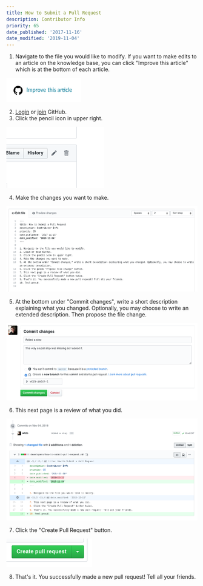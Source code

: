 ```yaml
---
title: How to Submit a Pull Request
description: Contributor Info
priority: 65
date_published: '2017-11-16'
date_modified: '2019-11-04'
---
```


1. Navigate to the file you would like to modify. If you want to make edits to an article on the knowledge base, you can click "Improve this article" which is at the bottom of each article.

![Improve this article](../assets/developers/submit-pull-request/improve-this-article.png)

2. [Login](https://github.com/login) or [join](https://github.com/join) GitHub.
3. Click the pencil icon in upper right.

![Pencil icon Github](../assets/developers/submit-pull-request/pencil-icon.png)

4. Make the changes you want to make.

![Changes editor](../assets/developers/submit-pull-request/changes-editor.png)

5. At the bottom under "Commit changes", write a short description explaining what you changed. Optionally, you may choose to write an extended description. Then propose the file change.

![Commit changes](../assets/developers/submit-pull-request/commit-changes.png)

6. This next page is a review of what you did.

![Preview changes](../assets/developers/submit-pull-request/changes-preview.png)

7. Click the "Create Pull Request" button.

![Create pull request](../assets/developers/submit-pull-request/create-pull-request.png)

8. That's it. You successfully made a new pull request! Tell all your friends.

